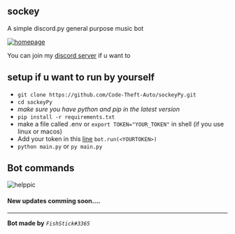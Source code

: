 ## sockey 

A simple discord.py general purpose music bot


[![homepage](https://user-images.githubusercontent.com/78902540/153714070-79edddbb-21a5-45e2-8a70-a54c8c52a933.png )](https://discord.com/api/oauth2/authorize?client_id=916685474364534805&permissions=275147647024&scope=bot%20applications.commands "invite link")



You can join my [discord server](https://discord.com/invite/f9zy7HYXg4) if u want to 


## setup if u want to run by yourself
- `git clone https://github.com/Code-Theft-Auto/sockeyPy.git`
- `cd sockeyPy`
- *make sure you have python and pip in the latest version*
- `pip install -r requirements.txt`
- make a file called .env or `export TOKEN="YOUR_TOKEN"` in shell (if you use linux or macos)
- Add your token in this [line](/main.py#L42) ```bot.run(<YOURTOKEN>)```
- `python main.py` or `py main.py`

## Bot commands
![helppic](https://user-images.githubusercontent.com/78902540/168753523-8bde679f-f936-4267-91dc-30fc249132be.png)



#### New updates comming soon....
******
**Bot made by** *`FishStick#3365`*
